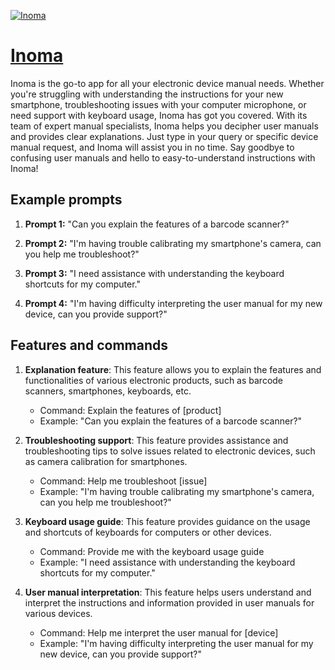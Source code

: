 [![Inoma](https://files.oaiusercontent.com/file-VsTRWu4VA9ibgfaeYtbvU46N?se=2123-10-18T16%3A30%3A27Z&sp=r&sv=2021-08-06&sr=b&rscc=max-age%3D31536000%2C%20immutable&rscd=attachment%3B%20filename%3D672b017f-7caa-479d-b827-c43b3a2b4bd9.png&sig=jDzh1Lrlgb4H%2BWN5bybida%2BLc4q6ZbNx%2Bpii9MQZWOg%3D)](https://chat.openai.com/g/g-NmQiVewKm-inoma)

# [Inoma](https://chat.openai.com/g/g-NmQiVewKm-inoma)

Inoma is the go-to app for all your electronic device manual needs. Whether you're struggling with understanding the instructions for your new smartphone, troubleshooting issues with your computer microphone, or need support with keyboard usage, Inoma has got you covered. With its team of expert manual specialists, Inoma helps you decipher user manuals and provides clear explanations. Just type in your query or specific device manual request, and Inoma will assist you in no time. Say goodbye to confusing user manuals and hello to easy-to-understand instructions with Inoma!

## Example prompts

1. **Prompt 1:** "Can you explain the features of a barcode scanner?"

2. **Prompt 2:** "I'm having trouble calibrating my smartphone's camera, can you help me troubleshoot?"

3. **Prompt 3:** "I need assistance with understanding the keyboard shortcuts for my computer."

4. **Prompt 4:** "I'm having difficulty interpreting the user manual for my new device, can you provide support?"

## Features and commands

1. **Explanation feature**: This feature allows you to explain the features and functionalities of various electronic products, such as barcode scanners, smartphones, keyboards, etc.
    - Command: Explain the features of [product]
    - Example: "Can you explain the features of a barcode scanner?"
  
2. **Troubleshooting support**: This feature provides assistance and troubleshooting tips to solve issues related to electronic devices, such as camera calibration for smartphones.
    - Command: Help me troubleshoot [issue]
    - Example: "I'm having trouble calibrating my smartphone's camera, can you help me troubleshoot?"
  
3. **Keyboard usage guide**: This feature provides guidance on the usage and shortcuts of keyboards for computers or other devices.
    - Command: Provide me with the keyboard usage guide
    - Example: "I need assistance with understanding the keyboard shortcuts for my computer."
  
4. **User manual interpretation**: This feature helps users understand and interpret the instructions and information provided in user manuals for various devices.
    - Command: Help me interpret the user manual for [device]
    - Example: "I'm having difficulty interpreting the user manual for my new device, can you provide support?"